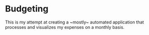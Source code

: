 # Budgeting
This is my attempt at creating a ~mostly~ automated application that processes and visualizes my expenses on a monthly basis.  
